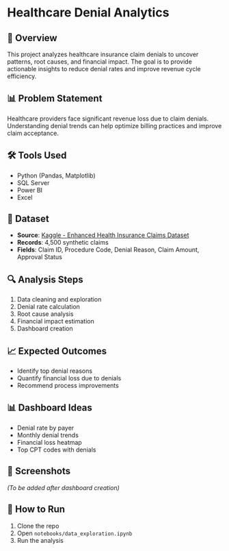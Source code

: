 # Healthcare Denial Analytics

## 🧠 Overview
This project analyzes healthcare insurance claim denials to uncover patterns, root causes, and financial impact. The goal is to provide actionable insights to reduce denial rates and improve revenue cycle efficiency.

## 📊 Problem Statement
Healthcare providers face significant revenue loss due to claim denials. Understanding denial trends can help optimize billing practices and improve claim acceptance.

## 🛠️ Tools Used
- Python (Pandas, Matplotlib)
- SQL Server
- Power BI
- Excel

## 📂 Dataset
- **Source**: [Kaggle - Enhanced Health Insurance Claims Dataset](https://www.kaggle.com/datasets/leandrenash/enhanced-health-insurance-claims-dataset)
- **Records**: 4,500 synthetic claims
- **Fields**: Claim ID, Procedure Code, Denial Reason, Claim Amount, Approval Status

## 🔍 Analysis Steps
1. Data cleaning and exploration
2. Denial rate calculation
3. Root cause analysis
4. Financial impact estimation
5. Dashboard creation

## 📈 Expected Outcomes
- Identify top denial reasons
- Quantify financial loss due to denials
- Recommend process improvements

## 📊 Dashboard Ideas
- Denial rate by payer
- Monthly denial trends
- Financial loss heatmap
- Top CPT codes with denials

## 📸 Screenshots
*(To be added after dashboard creation)*

## 📁 How to Run
1. Clone the repo
2. Open `notebooks/data_exploration.ipynb`
3. Run the analysis